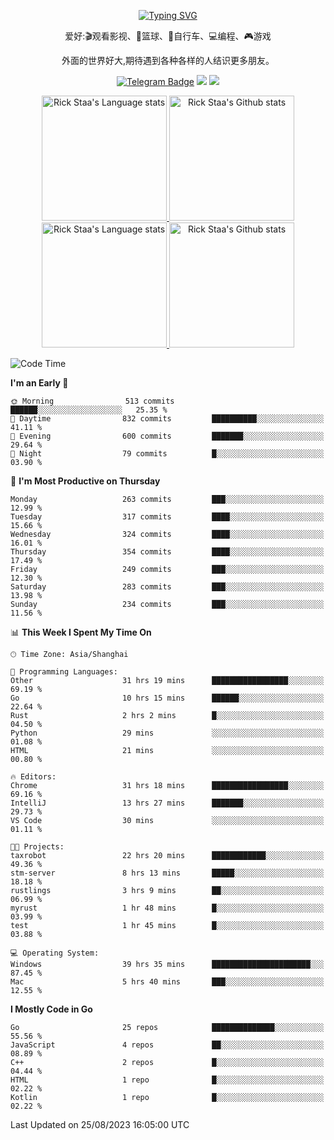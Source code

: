 <div align="center"> 

[![Typing SVG](https://readme-typing-svg.herokuapp.com?size=25&duration=2500&color=eeeeee&vCenter=true&width=200&height=40&lines=Hi+there+%F0%9F%91%8B%F0%9F%8F%BB;I'm+DanBai)](https://git.io/typing-svg)

爱好:🎬观看影视、🏀篮球、🚴自行车、💻编程、🎮游戏

外面的世界好大,期待遇到各种各样的人结识更多朋友。

[![Telegram Badge](https://img.shields.io/badge/-Telegram-blue?style=flat&logo=Telegram&logoColor=white)](https://t.me/danbai9420) 
[![](https://img.shields.io/badge/-Blog-brightgreen?style=flat&logo=Blogger&logoColor=white)](https://p00q.cn)
[![](https://img.shields.io/badge/-Email-red?style=flat&logo=Mail.Ru&logoColor=white)](mailto:danbai@88.com)
</div>

<!-- Light Mode -->
<div align="center"> 
<a href="https://github.com/anuraghazra/github-readme-stats#gh-light-mode-only">
<img height=200 src="https://github-readme-stats.vercel.app/api/top-langs/?username=danbai225&layout=compact&langs_count=10&hide_border=1&role=OWNER,COLLABORATOR#gh-light-mode-only" alt="Rick Staa's Language stats" />
</a>
<a href="https://github.com/anuraghazra/github-readme-stats#gh-light-mode-only">
<img height=200 src="https://github-readme-stats.vercel.app/api?username=danbai225&show_icons=true&count_private=true&line_height=28&hide_border=1&include_all_commits=true&card_width=450&role=OWNER,COLLABORATOR&exclude_repo=github-readme-stats#gh-light-mode-only" alt="Rick Staa's Github stats" />
</a>
</div>

<!-- Dark Mode -->
<div align="center"> 
<a href="https://github.com/anuraghazra/github-readme-stats#gh-dark-mode-only">
<img height=200 src="https://github-readme-stats.vercel.app/api/top-langs/?username=danbai225&layout=compact&langs_count=10&hide_border=1&role=OWNER,COLLABORATOR&theme=github_dark#gh-dark-mode-only" alt="Rick Staa's Language stats" />
</a>
<a href="https://github.com/anuraghazra/github-readme-stats#gh-dark-mode-only">
<img height=200 src="https://github-readme-stats.vercel.app/api?username=danbai225&show_icons=true&count_private=true&line_height=28&hide_border=1&include_all_commits=true&card_width=450&role=OWNER,COLLABORATOR&exclude_repo=github-readme-stats&theme=github_dark#gh-dark-mode-only" alt="Rick Staa's Github stats" />
</a>
</div>

<!--START_SECTION:waka-->
![Code Time](http://img.shields.io/badge/Code%20Time-951%20hrs%2010%20mins-blue)

**I'm an Early 🐤** 

```text
🌞 Morning                513 commits         ██████░░░░░░░░░░░░░░░░░░░   25.35 % 
🌆 Daytime                832 commits         ██████████░░░░░░░░░░░░░░░   41.11 % 
🌃 Evening                600 commits         ███████░░░░░░░░░░░░░░░░░░   29.64 % 
🌙 Night                  79 commits          █░░░░░░░░░░░░░░░░░░░░░░░░   03.90 % 
```
📅 **I'm Most Productive on Thursday** 

```text
Monday                   263 commits         ███░░░░░░░░░░░░░░░░░░░░░░   12.99 % 
Tuesday                  317 commits         ████░░░░░░░░░░░░░░░░░░░░░   15.66 % 
Wednesday                324 commits         ████░░░░░░░░░░░░░░░░░░░░░   16.01 % 
Thursday                 354 commits         ████░░░░░░░░░░░░░░░░░░░░░   17.49 % 
Friday                   249 commits         ███░░░░░░░░░░░░░░░░░░░░░░   12.30 % 
Saturday                 283 commits         ███░░░░░░░░░░░░░░░░░░░░░░   13.98 % 
Sunday                   234 commits         ███░░░░░░░░░░░░░░░░░░░░░░   11.56 % 
```


📊 **This Week I Spent My Time On** 

```text
🕑︎ Time Zone: Asia/Shanghai

💬 Programming Languages: 
Other                    31 hrs 19 mins      █████████████████░░░░░░░░   69.19 % 
Go                       10 hrs 15 mins      ██████░░░░░░░░░░░░░░░░░░░   22.64 % 
Rust                     2 hrs 2 mins        █░░░░░░░░░░░░░░░░░░░░░░░░   04.50 % 
Python                   29 mins             ░░░░░░░░░░░░░░░░░░░░░░░░░   01.08 % 
HTML                     21 mins             ░░░░░░░░░░░░░░░░░░░░░░░░░   00.80 % 

🔥 Editors: 
Chrome                   31 hrs 18 mins      █████████████████░░░░░░░░   69.16 % 
IntelliJ                 13 hrs 27 mins      ███████░░░░░░░░░░░░░░░░░░   29.73 % 
VS Code                  30 mins             ░░░░░░░░░░░░░░░░░░░░░░░░░   01.11 % 

🐱‍💻 Projects: 
taxrobot                 22 hrs 20 mins      ████████████░░░░░░░░░░░░░   49.36 % 
stm-server               8 hrs 13 mins       █████░░░░░░░░░░░░░░░░░░░░   18.18 % 
rustlings                3 hrs 9 mins        ██░░░░░░░░░░░░░░░░░░░░░░░   06.99 % 
myrust                   1 hr 48 mins        █░░░░░░░░░░░░░░░░░░░░░░░░   03.99 % 
test                     1 hr 45 mins        █░░░░░░░░░░░░░░░░░░░░░░░░   03.88 % 

💻 Operating System: 
Windows                  39 hrs 35 mins      ██████████████████████░░░   87.45 % 
Mac                      5 hrs 40 mins       ███░░░░░░░░░░░░░░░░░░░░░░   12.55 % 
```

**I Mostly Code in Go** 

```text
Go                       25 repos            ██████████████░░░░░░░░░░░   55.56 % 
JavaScript               4 repos             ██░░░░░░░░░░░░░░░░░░░░░░░   08.89 % 
C++                      2 repos             █░░░░░░░░░░░░░░░░░░░░░░░░   04.44 % 
HTML                     1 repo              █░░░░░░░░░░░░░░░░░░░░░░░░   02.22 % 
Kotlin                   1 repo              █░░░░░░░░░░░░░░░░░░░░░░░░   02.22 % 
```




 Last Updated on 25/08/2023 16:05:00 UTC
<!--END_SECTION:waka-->
